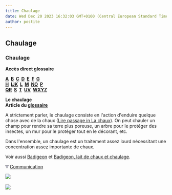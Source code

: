 ```yaml
---
title: Chaulage
date: Wed Dec 20 2023 16:32:03 GMT+0100 (Central European Standard Time)
author: postite
---
```


## Chaulage
### Chaulage
 **Accès direct glossaire**

**[A](a.html)  [B](b.html)  [C](c.html)  [D](d.html)  [E](e.html)  [F](f.html)  [G](g.html)  
[H](h.html)  [IJK](ijk.html)  [L](l.html)  [M](m.html)  [NO](no.html)  [P](p.html)  
[QR](qr.html)  [S](s.html)  [T](t.html)  [UV](uv.html)  [WXYZ](wxyz.html)**

**Le chaulage  
Article du [glossaire](glossaire.html)**

A strictement parler, le chaulage consiste en l'action d'enduire quelque chose avec de la chaux ([Lire passage in La chaux](chaux.html#chaulage)). On peut chauler un champ pour rendre sa terre plus poreuse, un arbre pour le protéger des insectes, un mur pour le protéger tout en le décorant, etc.

Dans l'ensemble, un chaulage est un traitement assez lourd nécessitant une concentration assez importante de chaux.

Voir aussi [Badigeon](badigeon.html) et [Badigeon, lait de chaux et chaulage](chaux.html#badigeonlaitdechaux).



![](images/flechebas.gif) [Communication](http://www.artrealite.com/annonceurs.htm) 

[![](https://cbonvin.fr/sites/regie.artrealite.com/visuels/campagne1.png)](index-2.html#20131014)

![](https://cbonvin.fr/sites/regie.artrealite.com/visuels/campagne2.png)
